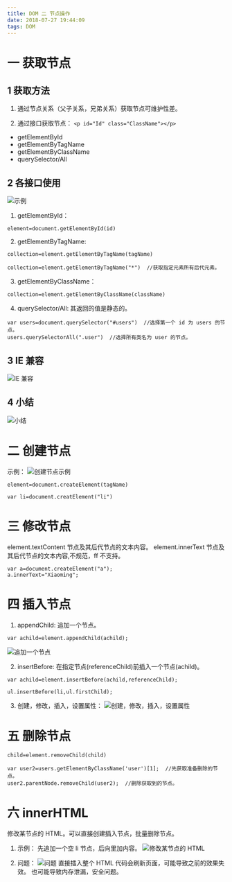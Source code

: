 ```yaml
---
title: DOM 二 节点操作
date: 2018-07-27 19:44:09
tags: DOM
---
```

# 一 获取节点
## 1 获取方法
1. 通过节点关系（父子关系，兄弟关系）获取节点可维护性差。

2. 通过接口获取节点：
`<p id="Id" class="ClassName"></p>`
- getElementById
- getElementByTagName
- getElementByClassName
- querySelector/All

## 2 各接口使用
![示例](图1.PNG)
1. getElementById：
```
element=document.getElementById(id)
```

2. getElementByTagName:
```
collection=element.getElementByTagName(tagName)

collection=element.getElementByTagName("*")  //获取指定元素所有后代元素。
```

3. getElementByClassName：
```
collection=element.getElementByClassName(className)
```

4. querySelector/All:
其返回的值是静态的。
```
var users=document.querySelector("#users")  //选择第一个 id 为 users 的节点。
users.querySelectorAll(".user")  //选择所有类名为 user 的节点。
```

## 3 IE 兼容
![IE 兼容](图2.PNG)

## 4 小结
![小结](图3.PNG)

# 二 创建节点
示例：
![创建节点示例](图4.PNG)

```
element=document.createElement(tagName)

var li=document.creatElement("li")
```

# 三 修改节点
element.textContent 节点及其后代节点的文本内容。
element.innerText 节点及其后代节点的文本内容,不规范，ff 不支持。
```
var a=document.createElement("a");
a.innerText="Xiaoming";
```

# 四 插入节点
1. appendChild:
追加一个节点。
```
var achild=element.appendChild(achild);
```
![追加一个节点](图5.PNG)

2. insertBefore:
在指定节点(referenceChild)前插入一个节点(achild)。
```
var achild=element.insertBefore(achild,referenceChild);

ul.insertBefore(li,ul.firstChild);
```

3. 创建，修改，插入，设置属性：
![创建，修改，插入，设置属性](图6.PNG)

# 五 删除节点
```
child=element.removeChild(child)

var user2=users.getElementByClassName('user')[1];  //先获取准备删除的节点。
user2.parentNode.removeChild(user2);  //删除获取到的节点。
```

# 六 innerHTML 
修改某节点的 HTML。可以直接创建插入节点，批量删除节点。

1. 示例：
先追加一个空 li 节点，后向里加内容。
![修改某节点的 HTML](图7.PNG)

2. 问题：
![问题](图8.PNG)
直接插入整个 HTML 代码会刷新页面，可能导致之前的效果失效。
也可能导致内存泄漏，安全问题。